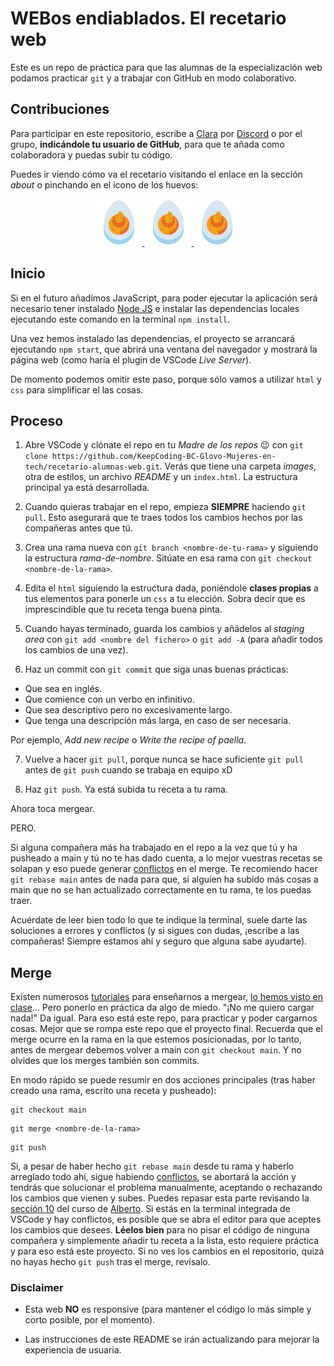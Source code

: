 # WEBos endiablados. El recetario web

Este es un repo de práctica para que las alumnas de la especialización web podamos practicar `git` y a trabajar con GitHub en modo colaborativo.

## Contribuciones

Para participar en este repositorio, escribe a [Clara](https://github.com/claraMirandaZ) por [Discord](https://discord.com/channels/1005086932998561815/1006149531408281691) o por el grupo, **indicándole tu usuario de GitHub**, para que te añada como colaboradora y puedas subir tu código.

Puedes ir viendo cómo va el recetario visitando el enlace en la sección _about_ o pinchando en el icono de los huevos:

<div align=center>
  <a href="https://keepcoding-bc-glovo-mujeres-en-tech.github.io/recetario-alumnas-web/">
    <img src="https://github.com/KeepCoding-BC-Glovo-Mujeres-en-tech/recetario-alumnas-web/blob/main/images/deviled-egg-icon.png" style=" width:75px"/>
    <img src="https://github.com/KeepCoding-BC-Glovo-Mujeres-en-tech/recetario-alumnas-web/blob/main/images/deviled-egg-icon.png" style=" width:75px"/>
    <img src="https://github.com/KeepCoding-BC-Glovo-Mujeres-en-tech/recetario-alumnas-web/blob/main/images/deviled-egg-icon.png" style=" width:75px"/>
  </a>
</div>

## Inicio

Si en el futuro añadimos JavaScript, para poder ejecutar la aplicación será necesario tener instalado [Node JS](https://nodejs.org/) e instalar las dependencias locales ejecutando este comando en la terminal `npm install`.

Una vez hemos instalado las dependencias, el proyecto se arrancará ejecutando `npm start`, que abrirá una ventana del navegador y mostrará la página web (como haría el plugin de VSCode _Live Server_).

De momento podemos omitir este paso, porque sólo vamos a utilizar `html` y `css` para simplificar el las cosas.

## Proceso

1. Abre VSCode y clónate el repo en tu _Madre de los repos_ 😉 con `git clone https://github.com/KeepCoding-BC-Glovo-Mujeres-en-tech/recetario-alumnas-web.git`. Verás que tiene una carpeta _images_, otra de estilos, un archivo _README_ y un `index.html`. La estructura principal ya está desarrollada.

2. Cuando quieras trabajar en el repo, empieza **SIEMPRE** haciendo `git pull`. Esto asegurará que te traes todos los cambios hechos por las compañeras antes que tú.

3. Crea una rama nueva con `git branch <nombre-de-tu-rama>` y siguiendo la estructura _rama-de-nombre_. Sitúate en esa rama con `git checkout <nombre-de-la-rama>`.

4. Edita el `html` siguiendo la estructura dada, poniéndole **clases propias** a tus elementos para ponerle un `css` a tu elección. Sobra decir que es imprescindible que tu receta tenga buena pinta.

5. Cuando hayas terminado, guarda los cambios y añádelos al _staging area_ con `git add <nombre del fichero>` o `git add -A` (para añadir todos los cambios de una vez).

6. Haz un commit con `git commit` que siga unas buenas prácticas:

- Que sea en inglés.
- Que comience con un verbo en infinitivo.
- Que sea descriptivo pero no excesivamente largo.
- Que tenga una descripción más larga, en caso de ser necesaria.

Por ejemplo, _Add new recipe_ o _Write the recipe of paella_.

7. Vuelve a hacer `git pull`, porque nunca se hace suficiente `git pull` antes de `git push` cuando se trabaja en equipo xD

8. Haz `git push`. Ya está subida tu receta a tu rama.

Ahora toca mergear.

PERO.

Si alguna compañera más ha trabajado en el repo a la vez que tú y ha pusheado a main y tú no te has dado cuenta, a lo mejor vuestras recetas se solapan y eso puede generar [conflictos](https://styde.net/ramas-y-resolucion-de-conflictos-en-git/) en el merge. Te recomiendo hacer `git rebase main` antes de nada para que, si alguien ha subido más cosas a main que no se han actualizado correctamente en tu rama, te los puedas traer.

Acuérdate de leer bien todo lo que te indique la terminal, suele darte las soluciones a errores y conflictos (y si sigues con dudas, ¡escribe a las compañeras! Siempre estamos ahí y seguro que alguna sabe ayudarte).

## Merge

Existen numerosos [tutoriales](https://www.freecodecamp.org/espanol/news/la-guia-definitiva-para-git-merge-y-git-rebase/) para enseñarnos a mergear, [lo hemos visto en clase](https://plataforma.keepcoding.io/courses/13532/lectures/215372)... Pero ponerlo en práctica da algo de miedo. "¡No me quiero cargar nada!" Da igual. Para eso está este repo, para practicar y poder cargarnos cosas. Mejor que se rompa este repo que el proyecto final.
Recuerda que el merge ocurre en la rama en la que estemos posicionadas, por lo tanto, antes de mergear debemos volver a main con `git checkout main`. Y no olvides que los merges también son commits.

En modo rápido se puede resumir en dos acciones principales (tras haber creado una rama, escrito una receta y pusheado):

```
git checkout main
```

```
git merge <nombre-de-la-rama>
```

```
git push
```

Si, a pesar de haber hecho `git rebase main` desde tu rama y haberlo arreglado todo ahí, sigue habiendo [conflictos](https://styde.net/ramas-y-resolucion-de-conflictos-en-git/), se abortará la acción y tendrás que solucionar el problema manualmente, aceptando o rechazando los cambios que vienen y subes. Puedes repasar esta parte revisando la [sección 10](https://plataforma.keepcoding.io/courses/13532/lectures/230695) del curso de [Alberto](https://github.com/kasappeal). Si estás en la terminal integrada de VSCode y hay conflictos, es posible que se abra el editor para que aceptes los cambios que desees. **Léelos bien** para no pisar el código de ninguna compañera y simplemente añadir tu receta a la lista, esto requiere práctica y para eso está este proyecto. Si no ves los cambios en el repositorio, quizá no hayas hecho `git push` tras el merge, revísalo.

### Disclaimer

- Esta web **NO** es responsive (para mantener el código lo más simple y corto posible, por el momento).

- Las instrucciones de este README se irán actualizando para mejorar la experiencia de usuaria.
